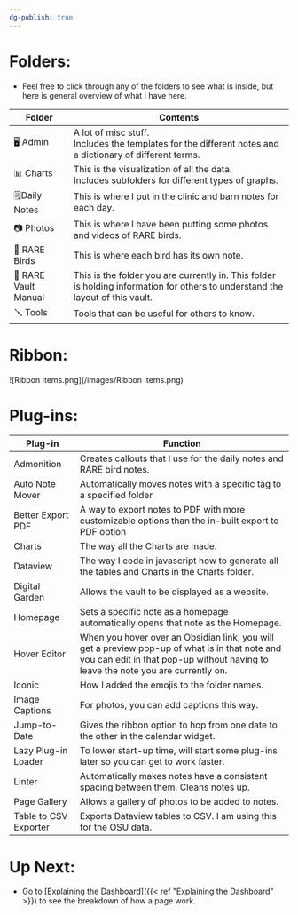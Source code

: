 ```yaml
---
dg-publish: true
---
```


# Folders:

- Feel free to click through any of the folders to see what is inside, but here is general overview of what I have here.

| Folder               | Contents                                                                                                                       |
| -------------------- | ------------------------------------------------------------------------------------------------------------------------------ |
| 🖥️ Admin            | A lot of misc stuff.<br>Includes the templates for the different notes and a dictionary of different terms.                    |
| 📊 Charts            | This is the visualization of all the data. <br>Includes subfolders for different types of graphs.                              |
| 🗒️Daily Notes       | This is where I put in the clinic and barn notes for each day.                                                                 |
| 📷 Photos            | This is where I have been putting some photos and videos of RARE birds.                                                        |
| 🦅 RARE Birds        | This is where each bird has its own note.                                                                                      |
| 📖 RARE Vault Manual | This is the folder you are currently in. This folder is holding information for others to understand the layout of this vault. |
| 🪛 Tools             | Tools that can be useful for others to know.                                                                                   |

# Ribbon:

![Ribbon Items.png](/images/Ribbon Items.png)

# Plug-ins:

| Plug-in               | Function                                                                                                                                                                           |
| --------------------- | ---------------------------------------------------------------------------------------------------------------------------------------------------------------------------------- |
| Admonition            | Creates callouts that I use for the daily notes and RARE bird notes.                                                                                                               |
| Auto Note Mover       | Automatically moves notes with a specific tag to a specified folder                                                                                                                |
| Better Export PDF     | A way to export notes to PDF with more customizable options than the in-built export to PDF option                                                                                 |
| Charts                | The way all the Charts are made.                                                                                                                                                   |
| Dataview              | The way I code in javascript how to generate all the tables and Charts in the Charts folder.                                                                                       |
| Digital Garden        | Allows the vault to be displayed as a website.                                                                                                                                     |
| Homepage              | Sets a specific note as a homepage automatically opens that note as the Homepage.                                                                                                  |
| Hover Editor          | When you hover over an Obsidian link, you will get a preview pop-up of what is in that note and you can edit in that pop-up without having to leave the note you are currently on. |
| Iconic                | How I added the emojis to the folder names.                                                                                                                                        |
| Image Captions        | For photos, you can add captions this way.                                                                                                                                         |
| Jump-to-Date          | Gives the ribbon option to hop from one date to the other in the calendar widget.                                                                                                  |
| Lazy Plug-in Loader   | To lower start-up time, will start some plug-ins later so you can get to work faster.                                                                                              |
| Linter                | Automatically makes notes have a consistent spacing between them. Cleans notes up.                                                                                                 |
| Page Gallery          | Allows a gallery of photos to be added to notes.                                                                                                                                   |
| Table to CSV Exporter | Exports Dataview tables to CSV. I am using this for the OSU data.                                                                                                                  |

# Up Next:
- Go to [Explaining the Dashboard]({{< ref "Explaining the Dashboard" >}}) to see the breakdown of how a page work.